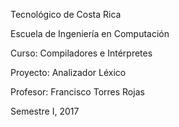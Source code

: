 Tecnológico de Costa Rica

Escuela de Ingeniería en Computación

Curso: Compiladores e Intérpretes

Proyecto: Analizador Léxico

Profesor: Francisco Torres Rojas

Semestre I, 2017
